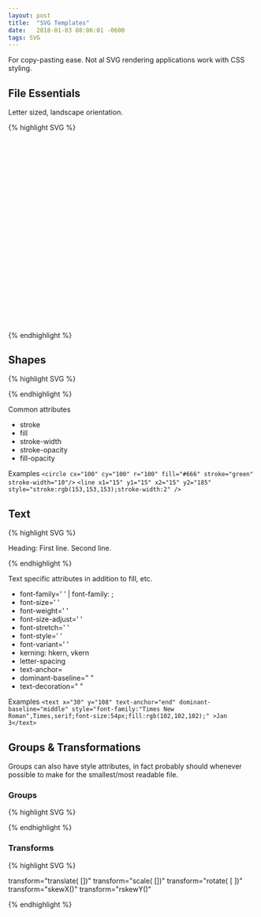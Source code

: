 ```yaml
---
layout: post
title:  "SVG Templates"
date:   2018-01-03 08:06:01 -0600
tags: SVG
---
```


For copy-pasting ease. Not al SVG rendering applications work with CSS styling.

## File Essentials

Letter sized, landscape orientation.

{% highlight SVG %}
<?xml version="1.0" encoding="UTF-8" standalone="no"?>
<!DOCTYPE svg PUBLIC "-//W3C//DTD SVG 1.1//EN" "http://www.w3.org/Graphics/SVG/1.1/DTD/svg11.dtd">
<svg width="100%" height="100%" viewBox="0 0 3300 2550" xmlns="http://www.w3.org/2000/svg">

</svg>
{% endhighlight %}

## Shapes

{% highlight SVG %}

<circle cx=" " cy=" " r=" "/>
<ellipse cx=" " cy=" " rx=" " ry=" "/>

<rect x=" " y=" " width=" " height=" "/>
<rect x=" " y=" " rx=" " ry=" " width=" " height=" "/>

<line x1=" " x2=" " y1=" " y2=" "/>

<!-- commas for x y coord pairs aren't strictly necessary-->
<polyline points="0,40 40,40 40,80 80,80 80,120 120,120 120,160"/>
<polygon points="200,10 250,190 160,210"/>

<path d="M20,230 Q40,205 50,230 T90,230" />

{% endhighlight %}

Common attributes
- stroke
- fill
- stroke-width
- stroke-opacity
- fill-opacity

Examples
`<circle cx="100" cy="100" r="100" fill="#666" stroke="green" stroke-width="10"/>`
`<line x1="15" y1="15" x2="15" y2="185" style="stroke:rgb(153,153,153);stroke-width:2" />`

## Text

{% highlight SVG %}
<text x=" " y=" ">  </text>

<text x=" " y=" " style=" ">Heading:
  <tspan x=" " y=" " style=" ">First line.</tspan>
  <tspan x=" " y=" " style=" ">Second line.</tspan>
</text>

{% endhighlight %}

Text specific attributes in addition to fill, etc.

- font-family=' ' | font-family: ;
- font-size=' '
- font-weight=' '
- font-size-adjust=' '
- font-stretch=' '
- font-style=' '
- font-variant=' '
- kerning: hkern, vkern
- letter-spacing
- text-anchor=
- dominant-baseline=" "
- text-decoration=" "

Examples
`<text x="30" y="108" text-anchor="end" dominant-baseline="middle" style="font-family:"Times New Roman",Times,serif;font-size:54px;fill:rgb(102,102,102);" >Jan 3</text>`



## Groups & Transformations

Groups can also have style attributes, in fact probably should whenever possible to make for the smallest/most readable file.

### Groups

{% highlight SVG %}
<g id=" " width=" " height=" " transform="translate( , )">
  <item></item>
</g>

<g id=" " width=" " height=" " transform="translate( , )">
  <g id=" " class=" " transform="translate( , )">
    <item></item>
  </g>
</g>

{% endhighlight %}

### Transforms

{% highlight SVG %}
<g transform="matrix(a,b,c,d,e,f)">
  <line x1=" " y1=" " x2=" " y2=" "/>
</g>
<!-- New coordinate system
     x1 = a * 10 + c * 20 + e   | x2 = a * 30 + c * 40 + e
     y1 = b * 10 + d * 20 + f   | y2 = b * 30 + d * 40 + f
-->
transform="translate(<x> [<y>])" <!-- matrix(1 0 0 1 x y) -->
transform="scale(<x> [<y>])"  <!-- matrix(x 0 0 y 0 0) -->
transform="rotate(<a> [<x> <y>])" <!-- translate(<x>, <y>) rotate(<a>) translate(-<x>, -<y>) -->
transform="skewX(<a>)"
transform="rskewY(<a>)"

{% endhighlight %}

